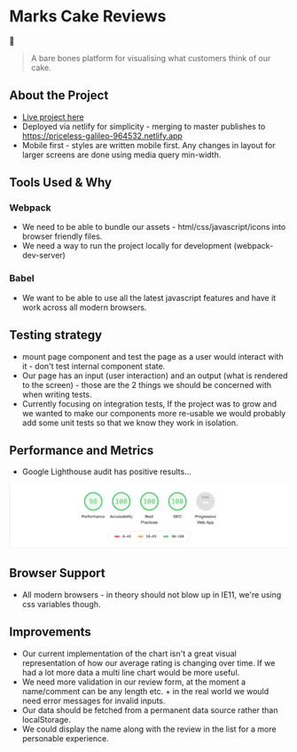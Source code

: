 # Marks Cake Reviews

&#127874;

> A bare bones platform for visualising what customers think of our cake.

## About the Project

-   [Live project here](https://priceless-galileo-964532.netlify.app)
-   Deployed via netlify for simplicity - merging to master publishes to https://priceless-galileo-964532.netlify.app
-   Mobile first - styles are written mobile first. Any changes in layout for larger screens are done using media query
    min-width.

## Tools Used & Why

### Webpack

-   We need to be able to bundle our assets - html/css/javascript/icons into browser friendly files.
-   We need a way to run the project locally for development (webpack-dev-server)

### Babel

-   We want to be able to use all the latest javascript features and have it work across all modern browsers.

## Testing strategy

-   mount page component and test the page as a user would interact with it - don't test internal component state.
-   Our page has an input (user interaction) and an output (what is rendered to the screen) - those are the 2 things we
    should be concerned with when writing tests.
-   Currently focusing on integration tests, If the project was to grow and we wanted to make our components more
    re-usable we would probably add some unit tests so that we know they work in isolation.

## Performance and Metrics

-   Google Lighthouse audit has positive results...

![Google Metrics](./docs/audit.png)

## Browser Support

-   All modern browsers - in theory should not blow up in IE11, we're using css variables though.

## Improvements

-   Our current implementation of the chart isn't a great visual representation of how our average rating is changing over
    time. If we had a lot more data a multi line chart would be more useful.
-   We need more validation in our review form, at the moment a name/comment can be any length etc. + in the real world we
    would need error messages for invalid inputs.
-   Our data should be fetched from a permanent data source rather than localStorage.
-   We could display the name along with the review in the list for a more personable experience.
